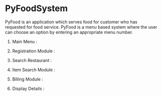 # PyFoodSystem
PyFood is an application which serves food for customer who has requested for food service. PyFood is a menu based system where the user can choose an option by entering an appropriate menu number.




 1. Main Menu :
 
 2. Registration Module :
 
 3. Search Restaurant :	
 
 4. Item Search Module :
 
 5. Billing Module :
 
 6. Display Details :
 
 
